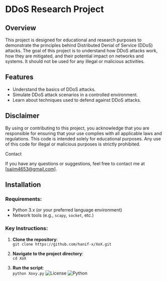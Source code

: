 # DDoS Research Project

## Overview
This project is designed for educational and research purposes to demonstrate the principles behind Distributed Denial of Service (DDoS) attacks. The goal of this project is to understand how DDoS attacks work, how they are mitigated, and their potential impact on networks and systems. It should not be used for any illegal or malicious activities.

## Features
- Understand the basics of DDoS attacks.
- Simulate DDoS attack scenarios in a controlled environment.
- Learn about techniques used to defend against DDoS attacks.

## Disclaimer

By using or contributing to this project, you acknowledge that you are responsible for ensuring that your use complies with all applicable laws and regulations.
This code is intended solely for educational purposes. Any use of this code for illegal or malicious purposes is strictly prohibited.

Contact

If you have any questions or suggestions, feel free to contact me at [sajim4653@gmail.com].

## Installation

### Requirements:
- Python 3.x (or your preferred language environment)
- Network tools (e.g., `scapy`, `socket`, etc.)

### Key Instructions:
1. **Clone the repository**:  
   `git clone https://github.com/hanif-x/XoX.git`

2. **Navigate to the project directory**:  
   `cd XoX`

3. **Run the script**:  
   `python Xoxy.py`
![License](https://img.shields.io/badge/license-MIT-blue)
![Python](https://img.shields.io/badge/python-3.x-blue)
